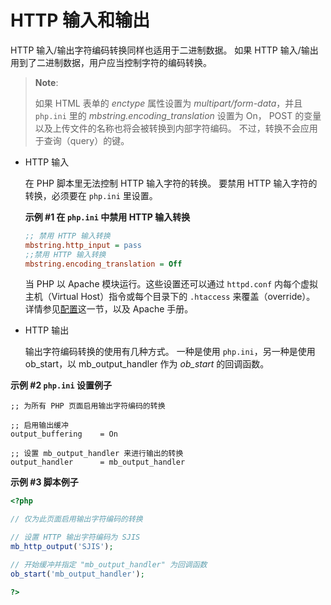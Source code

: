 HTTP 输入和输出
===============

HTTP 输入/输出字符编码转换同样也适用于二进制数据。 如果 HTTP
输入/输出用到了二进制数据，用户应当控制字符的编码转换。

> **Note**:
>
> 如果 HTML 表单的 *enctype* 属性设置为 *multipart/form-data*，并且
> `php.ini` 里的 *mbstring.encoding\_translation* 设置为 On， POST
> 的变量以及上传文件的名称也将会被转换到内部字符编码。
> 不过，转换不会应用于查询（query）的键。

-   <span class="simpara"> HTTP 输入 </span>

    在 PHP 脚本里无法控制 HTTP 输入字符的转换。 要禁用 HTTP
    输入字符的转换，必须要在 `php.ini` 里设置。

    **示例 \#1 在 `php.ini` 中禁用 HTTP 输入转换**

    ``` php.ini
    ;; 禁用 HTTP 输入转换
    mbstring.http_input = pass
    ;;禁用 HTTP 输入转换 
    mbstring.encoding_translation = Off
    ```

    当 PHP 以 Apache 模块运行。这些设置还可以通过 `httpd.conf`
    内每个虚拟主机（Virtual Host）指令或每个目录下的 `.htaccess`
    来覆盖（override）。
    详情参见<a href="/configuration.html" class="link">配置</a>这一节，以及
    Apache 手册。

-   <span class="simpara"> HTTP 输出 </span>

    输出字符编码转换的使用有几种方式。 一种是使用
    `php.ini`，另一种是使用 <span class="function">ob\_start</span>，以
    <span class="function">mb\_output\_handler</span> 作为 *ob\_start*
    的回调函数。

**示例 \#2 `php.ini` 设置例子**

    ;; 为所有 PHP 页面启用输出字符编码的转换

    ;; 启用输出缓冲
    output_buffering    = On

    ;; 设置 mb_output_handler 来进行输出的转换
    output_handler      = mb_output_handler

**示例 \#3 脚本例子**

``` php
<?php

// 仅为此页面启用输出字符编码的转换

// 设置 HTTP 输出字符编码为 SJIS
mb_http_output('SJIS');

// 开始缓冲并指定 "mb_output_handler" 为回调函数
ob_start('mb_output_handler');

?>
```

